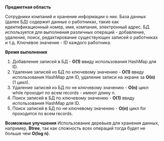 **Предметная область**

Сотрудники компаний и хранение информации о них. 
База данных (далее БД) содержит данные о работниках, такие как идентификационный номер, имя, компания, электронный адрес.
БД используется для выполнения различных операций - добавление, удаление, поиск, редактирование существующих записей о работниках и т.д.
Ключевое значение - ID каждого работника.

**Время выполнения**

1) Добавление записей в БД - **О(1)** ввиду использования HashMap для ID.
2) Удаление записей из БД по ключевому значению - **О(1)** ввиду использования HashMap для ID, удаление записи на экране за **О(n)** (1 цикл).
3) Удаление записей из БД по не ключевому значению - **О(n)** цикл while проходит по всем records - имеют длину n.
4) Поиск записей в БД по ключевому значению - **О(1)** ввиду использования HashMap для ID.
5) Поиск записей в БД по не ключевому значению - **O(n)** цикл for проходится по всем records.

**Возможные улучшения**
Использование деревьев для хранения данных, например, **Btree**, так как сложность всех операций тогда будет не больше чем **O(log n)**.
